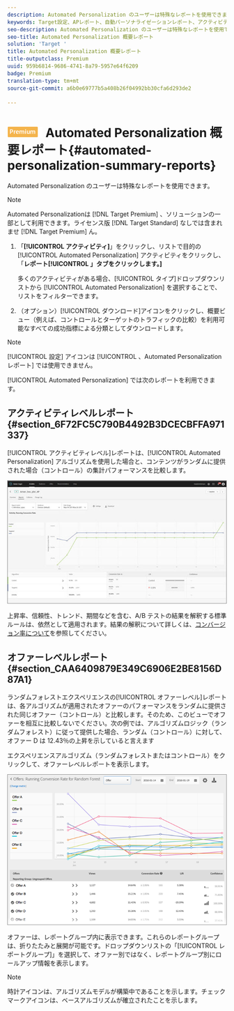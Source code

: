 ```yaml
---
description: Automated Personalization のユーザーは特殊なレポートを使用できます。
keywords: Target設定、APレポート、自動パーソナライゼーションレポート、アクティビティレベルレポート、オファーレベルレポート、オファー詳細レポート
seo-description: Automated Personalization のユーザーは特殊なレポートを使用できます。
seo-title: Automated Personalization 概要レポート
solution: 'Target '
title: Automated Personalization 概要レポート
title-outputclass: Premium
uuid: 959b6814-9686-4741-8a79-5957e64f6209
badge: Premium
translation-type: tm+mt
source-git-commit: a6b0e69777b5a408b26f04992bb30cfa6d293de2

---
```



# ![Premium](/help/assets/premium.png) Automated Personalization 概要レポート{#automated-personalization-summary-reports}

Automated Personalization のユーザーは特殊なレポートを使用できます。

>[!NOTE]
>
>Automated Personalizationは [!DNL Target Premium] 、ソリューションの一部として利用できます。ライセンス版 [!DNL Target Standard] なしでは含まれませ [!DNL Target Premium] ん。

1. 「**[!UICONTROL アクティビティ]**」をクリックし、リストで目的の [!UICONTROL Automated Personalization] アクティビティをクリックし、「**レポート[!UICONTROL 」タブをクリックします。]**

   多くのアクティビティがある場合、[!UICONTROL タイプ]ドロップダウンリストから [!UICONTROL Automated Personalization] を選択することで、リストをフィルターできます。

1. （オプション）[!UICONTROL ダウンロード]アイコンをクリックし、概要ビュー（例えば、コントロールとターゲットのトラフィックの比較）を利用可能なすべての成功指標による分類としてダウンロードします。

>[!NOTE]
>
>[!UICONTROL 設定] アイコンは [!UICONTROL 、Automated Personalizationレポート] では使用できません。

[!UICONTROL Automated Personalization] では次のレポートを利用できます。

## アクティビティレベルレポート {#section_6F72FC5C790B4492B3DCECBFFA971337}

[!UICONTROL アクティビティレベル]レポートは、[!UICONTROL Automated Personalization] アルゴリズムを使用した場合と、コンテンツがランダムに提供された場合（コントロール）の集計パフォーマンスを比較します。

![](assets/box_plot_ap.jpg)

上昇率、信頼性、トレンド、期間などを含む、A/B テストの結果を解釈する標準ルールは、依然として適用されます。結果の解釈について詳しくは、[コンバージョン率について](../c-reports/conversion-rate.md#concept_2D9FEDE8F94A485DAC86D611BFBDC844)を参照してください。

## オファーレベルレポート {#section_CAA6409879E349C6906E2BE8156D87A1}

ランダムフォレストエクスペリエンスの[!UICONTROL オファーレベル]レポートは、各アルゴリズムが適用されたオファーのパフォーマンスをランダムに提供された同じオファー（コントロール）と比較します。そのため、このビューでオファーを相互に比較しないでください。次の例では、アルゴリズムロジック（ランダムフォレスト）に従って提供した場合、ランダム（コントロール）に対して、オファー D は 12.43％の上昇を示していると言えます

エクスペリエンスアルゴリズム（ランダムフォレストまたはコントロール）をクリックして、オファーレベルレポートを表示します。

![](assets/ap_OfferLevelRpt.png)

オファーは、レポートグループ内に表示できます。これらのレポートグループは、折りたたみと展開が可能です。ドロップダウンリストの「[!UICONTROL レポートグループ]」を選択して、オファー別ではなく、レポートグループ別にロールアップ情報を表示します。

>[!NOTE]
>
>時計アイコンは、アルゴリズムモデルが構築中であることを示します。チェックマークアイコンは、ベースアルゴリズムが確立されたことを示します。


